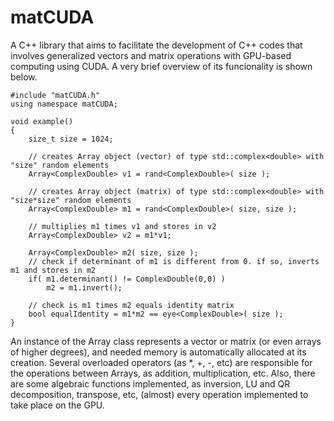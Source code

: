 # matCUDA
A C++ library that aims to facilitate the development of C++ codes that involves generalized vectors and matrix operations with GPU-based computing using CUDA. A very brief overview of its funcionality is shown below.

```
#include "matCUDA.h"
using namespace matCUDA;

void example()
{
	size_t size = 1024;

	// creates Array object (vector) of type std::complex<double> with "size" random elements
	Array<ComplexDouble> v1 = rand<ComplexDouble>( size );

	// creates Array object (matrix) of type std::complex<double> with "size*size" random elements
	Array<ComplexDouble> m1 = rand<ComplexDouble>( size, size );

	// multiplies m1 times v1 and stores in v2
	Array<ComplexDouble> v2 = m1*v1;

	Array<ComplexDouble> m2( size, size );
	// check if determinant of m1 is different from 0. if so, inverts m1 and stores in m2
	if( m1.determinant() != ComplexDouble(0,0) )
		m2 = m1.invert();

	// check is m1 times m2 equals identity matrix
	bool equalIdentity = m1*m2 == eye<ComplexDouble>( size );
}
```

An instance of the Array class represents a vector or matrix (or even arrays of higher degrees), and needed memory is automatically allocated at its creation. Several overloaded operators (as *, +, -, etc) are responsible for the operations between Arrays, as addition, multiplication, etc. Also, there are some algebraic functions implemented, as inversion, LU and QR decomposition, transpose, etc, (almost) every operation implemented to take place on the GPU.
